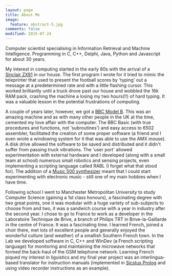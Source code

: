```yaml
---
layout: page
title: About Me
image:
  feature: abstract-5.jpg
comments: false
modified: 2015-07-24
---
```


Computer scientist specialising in Information Retrieval and Machine Intelligence. Programming in C, C++, Delphi, Java, Python and Javascript for about 30 years.

My interest in computing started in the early 80s with the arrival of a <a href="https://en.wikipedia.org/wiki/ZX81" target="_blank">Sinclair ZX81</a> in our house. The first program I wrote for it tried to mimic the teleprinter that used to present the football scores by 'typing' out a message at a predetermined rate and with a little flashing cursor. This worked brilliantly until a truck drove past our house and wobbled the 16k RAM pack, crashing the machine a losing my two hours(!!) of hard typing. It was a valuable lesson in the potential frustrations of computing.

A couple of years later, however, we got a <a href="https://en.wikipedia.org/wiki/BBC_Micro" target="_blank">BBC Model B</a>. This was an amazing machine and as with many other people in the UK at the time, cemented my love affair with the computer. The BBC Basic (with true procedures and functions, not 'subroutines') and easy access to 6502 assembler, facilitated the creation of some proper software (a friend and I even wrote a windowing system for it that was able to use the AMX mouse). A disk drive allowed the software to be saved and distributed and it didn't suffer from passing truck vibrations. The 'user port' allowed experimentation with external hardware and I developed (along with a small team at school) numerous small robotics and sensing projects, even implementing a scripting language called RABL (I forget what that stood for). The addition of a <a href="http://chrisacorns.computinghistory.org.uk/8bit_Upgrades/Acorn_ANV02_Music500.html" target="_blank">Music 500 synthesizer</a> meant that I could start experimenting with electronic music - still one of my main hobbies when I have time.

Following school I went to Manchester Metropolitan University to study Computer Science (gaining a 1st class honours), a fascinating degree with two great points, one it was modular with a huge variety of sub-subjects to choose from and two, it was a sandwich course with a year in industry after the second year. I chose to go to France to work as a developer in the Laboratoire Technique de Brive, a branch of Philips TRT in Brive-la-Gaillarde in the centre of France. It was a fascinating time. I learned French, joined a choir there, met lots of excellent people and generally enjoyed the wonderful culture (and weather) of a smallish Southern French town. In the Lab we developed software in C, C++ and WinDev (a French scripting language) for monitoring and maintaining the microwave networks that formed the back-haul of the GSM telephone network. Learning French piqued my interest in liguistics and my final year project was an interlingua-based translator for instruction manuals (implemented in <a href="https://sicstus.sics.se/" target="_blank">Sicstus Prolog</a> and using video recorder instructions as an example).

